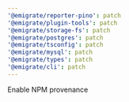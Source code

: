 ```yaml
---
'@emigrate/reporter-pino': patch
'@emigrate/plugin-tools': patch
'@emigrate/storage-fs': patch
'@emigrate/postgres': patch
'@emigrate/tsconfig': patch
'@emigrate/mysql': patch
'@emigrate/types': patch
'@emigrate/cli': patch
---
```


Enable NPM provenance
